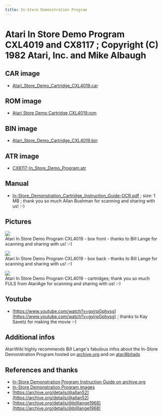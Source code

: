 ```yaml
---
title: In-Store Demonstration Program
---
```

# Atari In Store Demo Program CXL4019 and CX8117 ; Copyright (C) 1982 Atari, Inc. and Mike Albaugh  
  
## CAR image  
- [Atari_Store_Demo_Cartridge_CXL4019.car](attachments/Atari_Store_Demo_Cartridge_CXL4019.car)  
  
## ROM image  
- [Atari Store Demo Cartridge CXL4019.rom](attachments/In-Store_Demonstration_Program_Cartridge.rom)  
  
## BIN image  
- [Atari_Store_Demo_Cartridge_CXL4019.bin](attachments/Atari_Store_Demo_Cartridge_CXL4019.bin)  
  
## ATR image  
- [CX8117-In_Store_Demo_Program.atr](attachments/CX8117-In_Store_Demo_Program.atr)  
  
## Manual  
- [In-Store_Demonstration_Cartridge_Instruction_Guide-OCR.pdf](attachments/In-Store_Demonstration_Cartridge_Instruction_Guide-OCR.pdf) ; size: 1 MB ; thank you so much Allan Bushman for scanning and sharing with us! :-)  
  
## Pictures  
![](attachments/atari-instore-demo-box-front_.jpg)  
Atari In Store Demo Program CXL4019 - box front - thanks to Bill Lange for scanning and sharing with us! :-)  
  
![](attachments/atari-instore-demo-box-back_.jpg)  
Atari In Store Demo Program CXL4019 - box back - thanks to Bill Lange for scanning and sharing with us! :-)  
  
![](attachments/CXL4019-2.jpg)  
Atari In Store Demo Program CXL4019 - cartridges; thank you so much FULS from AtariAge for scanning and sharing with us! :-)  
  
## Youtube  
- [https://www.youtube.com/watch?v=gyirpGphysg](https://www.youtube.com/watch?v=gyirpGphysg) ; thanks to Kay Savetz for making the movie :-)  
  
## Additional infos  
AtariWiki highly recommends Bill Lange's fabulous infos about the In-Store Demonstration Program hosted on [archive.org](https://archive.org/details/InStoreDemonstrationCartridgeInstructionGuide_201709) and on [atari8bitads](http://atari8bitads.blogspot.de/2017/09/in-store-demonstration-program.html)  
  
## References and thanks  
- [In-Store Demonstration Program Instruction Guide on archive.org](https://archive.org/details/InStoreDemonstrationCartridgeInstructionGuide)  
- [In-Store Demonstration Program images](https://archive.org/details/atari-instore-demo-box-back)  
- [https://archive.org/details/@allan52](https://archive.org/details/@allan52)  
- [https://archive.org/details/@billlange1968](https://archive.org/details/@billlange1968)  
